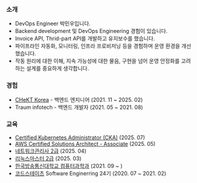 ### 소개
- DevOps Engineer 박민우입니다.
- Backend development 및 DevOps Engineering 경험이 있습니다.
- Invoice API, Thrid-part API를 개발하고 유지보수를 했습니다.
- 파이프라인 자동화, 모니터링, 인프라 프로비저닝 등을 경험하며 운영 환경을 개선했습니다.
- 작동 원리에 대한 이해, 지속 가능성에 대한 물음, 구현을 넘어 운영 안정화를 고려하는 설계를 중요하게 생각합니다.

### 경험
- [CHeKT Korea](https://chekt.com) - 백엔드 엔지니어 (2021. 11 ~ 2025. 02)   
- Traum infotech - 백엔드 개발자 (2021. 05 ~ 2021. 08)

### 교육
- [Certified Kubernetes Administrator (CKA)](https://training.linuxfoundation.org/certification/certified-kubernetes-administrator-cka/) (2025. 07)
- [AWS Certified Solutions Architect - Associate](https://aws.amazon.com/ko/certification/certified-solutions-architect-associate/) (2025. 05)
- [네트워크관리사 2급](https://www.icqa.or.kr/cn/page/network) (2025. 04)
- [리눅스마스터 2급](https://www.ihd.or.kr/introducesubject1.do) (2025. 03)
- [한국방송통신대학교 컴퓨터과학과](https://cs.knou.ac.kr/cs1/index.do?epTicket=LOG) (2021. 09 ~ )
- [코드스테이츠](https://www.codestates.com/) Software Enginerring 24기 (2020. 07 ~ 2021. 02)
